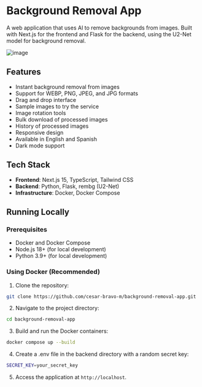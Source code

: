 # Background Removal App

A web application that uses AI to remove backgrounds from images. Built with Next.js for the frontend and Flask for the backend, using the U2-Net model for background removal.

![image](https://github.com/user-attachments/assets/e0574c0a-e932-4abf-96b9-7f33b4befeff)

## Features

- Instant background removal from images
- Support for WEBP, PNG, JPEG, and JPG formats
- Drag and drop interface
- Sample images to try the service
- Image rotation tools
- Bulk download of processed images
- History of processed images
- Responsive design
- Available in English and Spanish
- Dark mode support

## Tech Stack

- **Frontend**: Next.js 15, TypeScript, Tailwind CSS
- **Backend**: Python, Flask, rembg (U2-Net)
- **Infrastructure**: Docker, Docker Compose

## Running Locally

### Prerequisites

- Docker and Docker Compose
- Node.js 18+ (for local development)
- Python 3.9+ (for local development)

### Using Docker (Recommended)

1. Clone the repository:
```bash
git clone https://github.com/cesar-bravo-m/background-removal-app.git
```

2. Navigate to the project directory:
```bash
cd background-removal-app
```

3. Build and run the Docker containers:
```bash
docker compose up --build
```

4. Create a .env file in the backend directory with a random secret key:
```bash
SECRET_KEY=your_secret_key
```

5. Access the application at `http://localhost`.
